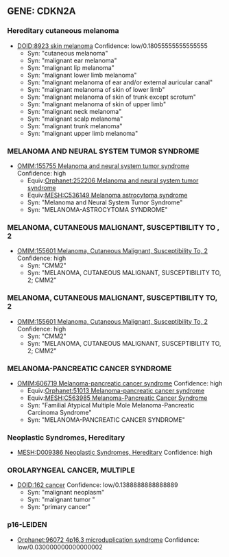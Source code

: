 
## GENE: CDKN2A

### Hereditary cutaneous melanoma
 * [DOID:8923 skin melanoma](http://beta.monarchinitiative.org/disease/DOID:8923) Confidence: low/0.18055555555555555
    * Syn: "cutaneous melanoma"
    * Syn: "malignant ear melanoma"
    * Syn: "malignant lip melanoma"
    * Syn: "malignant lower limb melanoma"
    * Syn: "malignant melanoma of ear and/or external auricular canal"
    * Syn: "malignant melanoma of skin of lower limb"
    * Syn: "malignant melanoma of skin of trunk except scrotum"
    * Syn: "malignant melanoma of skin of upper limb"
    * Syn: "malignant neck melanoma"
    * Syn: "malignant scalp melanoma"
    * Syn: "malignant trunk melanoma"
    * Syn: "malignant upper limb melanoma"

### MELANOMA AND NEURAL SYSTEM TUMOR SYNDROME
 * [OMIM:155755 Melanoma and neural system tumor syndrome](http://beta.monarchinitiative.org/disease/OMIM:155755) Confidence: high
    * Equiv:[Orphanet:252206 Melanoma and neural system tumor syndrome](http://beta.monarchinitiative.org/disease/Orphanet:252206)
    * Equiv:[MESH:C536149 Melanoma astrocytoma syndrome](http://beta.monarchinitiative.org/disease/MESH:C536149)
    * Syn: "Melanoma and Neural System Tumor Syndrome"
    * Syn: "MELANOMA-ASTROCYTOMA SYNDROME"

### MELANOMA, CUTANEOUS MALIGNANT, SUSCEPTIBILITY TO , 2
 * [OMIM:155601 Melanoma, Cutaneous Malignant, Susceptibility To, 2](http://beta.monarchinitiative.org/disease/OMIM:155601) Confidence: high
    * Syn: "CMM2"
    * Syn: "MELANOMA, CUTANEOUS MALIGNANT, SUSCEPTIBILITY TO, 2; CMM2"

### MELANOMA, CUTANEOUS MALIGNANT, SUSCEPTIBILITY TO, 2
 * [OMIM:155601 Melanoma, Cutaneous Malignant, Susceptibility To, 2](http://beta.monarchinitiative.org/disease/OMIM:155601) Confidence: high
    * Syn: "CMM2"
    * Syn: "MELANOMA, CUTANEOUS MALIGNANT, SUSCEPTIBILITY TO, 2; CMM2"

### MELANOMA-PANCREATIC CANCER SYNDROME
 * [OMIM:606719 Melanoma-pancreatic cancer syndrome](http://beta.monarchinitiative.org/disease/OMIM:606719) Confidence: high
    * Equiv:[Orphanet:51013 Melanoma-pancreatic cancer syndrome](http://beta.monarchinitiative.org/disease/Orphanet:51013)
    * Equiv:[MESH:C563985 Melanoma-Pancreatic Cancer Syndrome](http://beta.monarchinitiative.org/disease/MESH:C563985)
    * Syn: "Familial Atypical Multiple Mole Melanoma-Pancreatic Carcinoma Syndrome"
    * Syn: "MELANOMA-PANCREATIC CANCER SYNDROME"

### Neoplastic Syndromes, Hereditary
 * [MESH:D009386 Neoplastic Syndromes, Hereditary](http://beta.monarchinitiative.org/disease/MESH:D009386) Confidence: high

### OROLARYNGEAL CANCER, MULTIPLE
 * [DOID:162 cancer](http://beta.monarchinitiative.org/disease/DOID:162) Confidence: low/0.1388888888888889
    * Syn: "malignant neoplasm"
    * Syn: "malignant tumor "
    * Syn: "primary cancer"

### p16-LEIDEN
 * [Orphanet:96072 4p16.3 microduplication syndrome](http://beta.monarchinitiative.org/disease/Orphanet:96072) Confidence: low/0.030000000000000002
